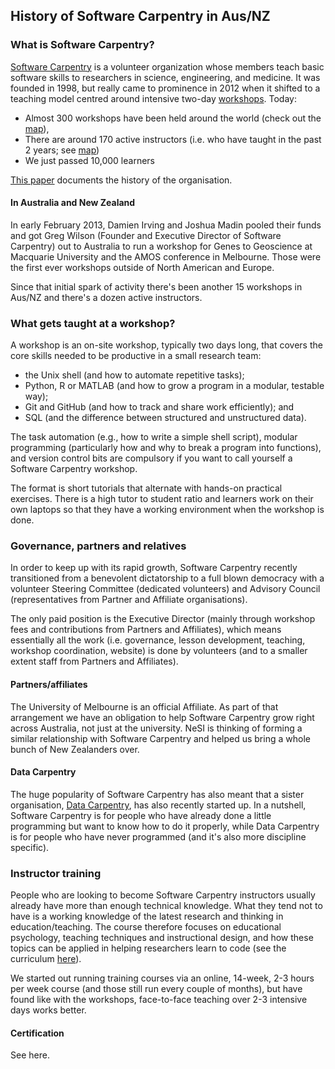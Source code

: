## History of Software Carpentry in Aus/NZ

### What is Software Carpentry?

[Software Carpentry](http://software-carpentry.org/) is a volunteer organization whose 
members teach basic software skills to researchers in science, engineering, and medicine. 
It was founded in 1998, but really came to prominence in 2012 
when it shifted to a teaching model centred around intensive two-day 
[workshops](http://software-carpentry.org/workshops/).
Today:
* Almost 300 workshops have been held around the world 
  (check out the [map](http://software-carpentry.org/workshops/previous.html)), 
* There are around 170 active instructors 
  (i.e. who have taught in the past 2 years; see [map](http://software-carpentry.org/pages/team.html))
* We just passed 10,000 learners

[This paper](http://f1000research.com/articles/3-62/v1) documents the history of the 
organisation.

#### In Australia and New Zealand

In early February 2013, Damien Irving and Joshua Madin pooled their funds and got 
Greg Wilson (Founder and Executive Director of Software Carpentry) out to Australia to run
a workshop for Genes to Geoscience at Macquarie University and the AMOS conference in Melbourne.
Those were the first ever workshops outside of North American and Europe.

Since that initial spark of activity there's been another 15 workshops in Aus/NZ and 
there's a dozen active instructors.

### What gets taught at a workshop?

A workshop is an on-site workshop, 
typically two days long, 
that covers the core skills needed to be productive in a small research team:
* the Unix shell (and how to automate repetitive tasks);
* Python, R or MATLAB (and how to grow a program in a modular, testable way);
* Git and GitHub (and how to track and share work efficiently); and
* SQL (and the difference between structured and unstructured data).

The task automation (e.g., how to write a simple shell script), 
modular programming (particularly how and why to break a program into functions), and
version control bits are compulsory if you want to call yourself a Software Carpentry workshop.
 
The format is short tutorials that alternate with hands-on practical exercises.
There is a high tutor to student ratio and learners work on their own laptops 
so that they have a working environment when the workshop is done. 

### Governance, partners and relatives

In order to keep up with its rapid growth, 
Software Carpentry recently transitioned from a benevolent dictatorship to a full blown
democracy with a volunteer Steering Committee (dedicated volunteers) and 
Advisory Council (representatives from Partner and Affiliate organisations).

The only paid position is the Executive Director 
(mainly through workshop fees and contributions from Partners and Affiliates), 
which means essentially all the work 
(i.e. governance, lesson development, teaching, workshop coordination, website) 
is done by volunteers (and to a smaller extent staff from Partners and Affiliates). 

#### Partners/affiliates

The University of Melbourne is an official Affiliate. 
As part of that arrangement we have an obligation to help Software Carpentry grow right 
across Australia, 
not just at the university. 
NeSI is thinking of forming a similar relationship with Software Carpentry and helped 
us bring a whole bunch of New Zealanders over.

#### Data Carpentry

The huge popularity of Software Carpentry has also meant that a sister organisation,
[Data Carpentry](http://datacarpentry.org/), has also recently started up. 
In a nutshell, Software Carpentry is for people who have already done a little programming
but want to know how to do it properly,
while Data Carpentry is for people who have never programmed 
(and it's also more discipline specific).

### Instructor training

People who are looking to become Software Carpentry instructors
usually already have more than enough technical knowledge. 
What they tend not to have is a working knowledge of the latest research and 
thinking in education/teaching. 
The course therefore focuses on educational psychology, 
teaching techniques and instructional design, 
and how these topics can be applied in helping researchers learn to code
(see the curriculum [here](http://swcarpentry.github.io/training-course/curriculum/)).

We started out running training courses via an online, 14-week, 2-3 hours per week course
(and those still run every couple of months),
but have found like with the workshops, 
face-to-face teaching over 2-3 intensive days works better.

#### Certification

See here.
 
